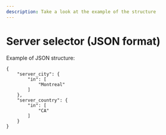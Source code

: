 ```yaml
---
description: Take a look at the example of the structure
---
```


# Server selector \(JSON format\)

Example of JSON structure:

```text
{
    "server_city": {
        "in": [
            "Montreal"
        ]
    },
    "server_country": {
        "in": [
            "CA"
        ]
    }
}
```


